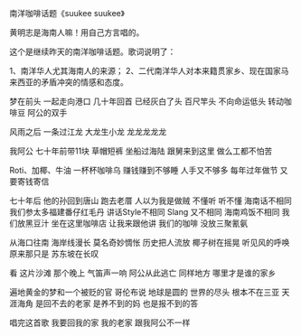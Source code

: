 南洋咖啡话题《suukee suukee》

黄明志是海南人嘛！用自己方言唱的。

这个是继续昨天的南洋咖啡话题。歌词说明了：

1、南洋华人尤其海南人的来源；
2、二代南洋华人对本来籍贯家乡、现在国家马来西亚的矛盾冲突的情感和态度。

梦在前头 一起走向港口
几十年回首 已经灰白了头
百尺竿头 不向命运低头
转动咖啡豆 阿公的双手

风雨之后 一条过江龙
大龙生小龙 龙龙龙龙龙

我阿公 七十年前带11块
草帽短裤 坐船过海陆
跟舅来到这里 做么工都不怕苦

Roti、加椰、牛油 一杯杯咖啡乌
赚钱赚到不够睡 人手又不够多
每年过年做节 又要寄钱寄信

七十年后 他的孙回到唐山
跑去老厝 人以为我是做贼
不懂听 听不懂 海南话不相同
我们参太多福建番仔红毛丹
讲话Style不相同 Slang 又不相同
海南鸡饭不相同 我们放黑豆汁
坐在这里咖啡店 让我来跟他讲
我们的咖啡 没放三聚氰氨

从海口往南 海岸线漫长
莫名奇妙惆怅 历史把人流放
椰子树在摇晃 听见风的呼唤
原来那只是 苏东坡在长叹

看 这片沙滩 那个晚上
气笛声一响 阿公从此逃亡
同样地方 哪里才是谁的家乡

遍地黄金的梦和一个被贬的官
哥伦布说 地球是圆的
世界的尽头 根本不在三亚
天涯海角 是回不去的老家
是养不到的妈 也是报不到的答

唱完这首歌 我要回我的家
我的老家 跟我阿公不一样
